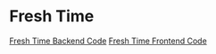# Fresh Time

[Fresh Time Backend Code](https://github.com/LikeLion-Fresh/Fresh_Backend)
[Fresh Time Frontend Code](https://github.com/LikeLion-Fresh/Fresh_Frontend)
